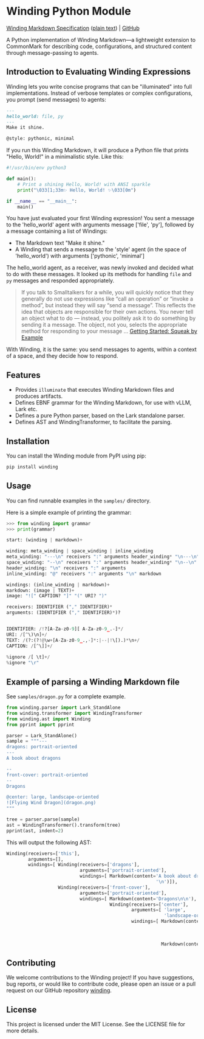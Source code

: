 # Winding Python Module
[Winding Markdown Specification](https://winding.md) ([plain text](https://winding.md/winding.md)) | [GitHub](https://github.com/Wind-WindKids/winding)

A Python implementation of Winding Markdown—a lightweight extension to CommonMark for describing code, configurations, and structured content through message-passing to agents.

## Introduction to Evaluating Winding Expressions

Winding lets you write concise programs that can be "illuminated" into full implementations. Instead of verbose templates or complex configurations, you prompt (send messages) to agents:

```markdown
---
hello_world: file, py
---
Make it shine.

@style: pythonic, minimal
```

If you run this Winding Markdown, it will produce a Python file that prints "Hello, World!" in a minimalistic style. Like this:

```python
#!/usr/bin/env python3

def main():
    # Print a shining Hello, World! with ANSI sparkle
    print("\033[1;33m✨ Hello, World! ✨\033[0m")

if __name__ == "__main__":
    main()
```

You have just evaluated your first Winding expression! You sent a message to the 'hello_world' agent with arguments message ['file', 'py'], followed by a message containing a list of Windings:
* The Markdown text "Make it shine."
* A Winding that sends a message to the 'style' agent (in the space of 'hello_world') with arguments ['pythonic', 'minimal']

The hello_world agent, as a receiver, was newly invoked and decided what to do with these messages. It looked up its methods for handling `file` and `py` messages and responded appropriately.

> If you talk to Smalltalkers for a while, you will quickly notice that
> they generally do not use expressions like “call an operation” or “invoke
> a method”, but instead they will say “send a message”. This reflects the
> idea that objects are responsible for their own actions. You never tell an
> object what to do — instead, you politely ask it to do something by sending
> it a message. The object, not you, selects the appropriate method for
> responding to your message ... [Getting Started: Squeak by Example](https://squeak.org/documentation/)

With Winding, it is the same: you send messages to agents, within a context of a space, and they decide how to respond.



## Features

- Provides `illuminate` that executes Winding Markdown files and produces artifacts.
- Defines EBNF grammar for the Winding Markdown, for use with vLLM, Lark etc.
- Defines a pure Python parser, based on the Lark standalone parser.
- Defines AST and WindingTransformer, to facilitate the parsing.

## Installation

You can install the Winding module from PyPI using pip:

```bash
pip install winding
```



## Usage

You can find runnable examples in the `samples/` directory.

Here is a simple example of printing the grammar:

```python
>>> from winding import grammar
>>> print(grammar)

start: (winding | markdown)+

winding: meta_winding | space_winding | inline_winding
meta_winding: "---\n" receivers ":" arguments header_winding* "\n---\n" windings? 
space_winding: "--\n" receivers ":" arguments header_winding* "\n--\n" windings?
header_winding: "\n" receivers ":" arguments
inline_winding: "@" receivers ":" arguments "\n" markdown

windings: (inline_winding | markdown)+
markdown: (image | TEXT)+
image: "![" CAPTION? "]" "(" URI? ")"

receivers: IDENTIFIER ("," IDENTIFIER)*
arguments: (IDENTIFIER ("," IDENTIFIER)*)?


IDENTIFIER: /!?[A-Za-z0-9][ A-Za-z0-9_.-]*/
URI: /[^\)\n]+/
TEXT: /(?:(?!@\w+[A-Za-z0-9_.,-]*:|--|!\[).)*\n+/ 
CAPTION: /[^\]]+/
    
%ignore /[ \t]+/
%ignore "\r"  
```

## Example of parsing a Winding Markdown file

See `samples/dragon.py` for a complete example.

```python
from winding.parser import Lark_StandAlone
from winding.transformer import WindingTransformer
from winding.ast import Winding
from pprint import pprint

parser = Lark_StandAlone()
sample = """---
dragons: portrait-oriented
---
A book about dragons

--
front-cover: portrait-oriented
--
Dragons

@center: large, landscape-oriented
![Flying Wind Dragon](dragon.png)
"""

tree = parser.parse(sample)
ast = WindingTransformer().transform(tree)
pprint(ast, indent=2)
```

This will output the following AST:
```python
Winding(receivers=['this'],
        arguments=[],
        windings=[ Winding(receivers=['dragons'],
                           arguments=['portrait-oriented'],
                           windings=[ Markdown(content='A book about dragons\n'
                                                       '\n')]),
                   Winding(receivers=['front-cover'],
                           arguments=['portrait-oriented'],
                           windings=[ Markdown(content='Dragons\n\n'),
                                      Winding(receivers=['center'],
                                              arguments=[ 'large',
                                                          'landscape-oriented'],
                                              windings=[ Markdown(content=Image(caption='Flying '
                                                                                        'Wind '
                                                                                        'Dragon',
                                                                                url='dragon.png')),
                                                         Markdown(content='\n')])])])
```



## Contributing
We welcome contributions to the Winding project! If you have suggestions, bug reports, or would like to contribute code, please open an issue or a pull request on our GitHub repository [winding](https://github.com/Wind-WindKids/winding).

## License

This project is licensed under the MIT License. See the LICENSE file for more details.